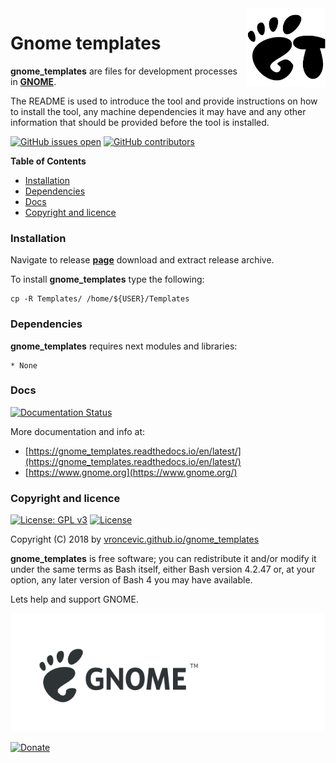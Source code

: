 <img align="right" src="https://raw.githubusercontent.com/vroncevic/gnome_templates/dev/docs/gnome_templates_logo.png" width="25%">

# Gnome templates

**gnome_templates** are files for development processes in **[GNOME](https://www.gnome.org/)**.

The README is used to introduce the tool and provide instructions on
how to install the tool, any machine dependencies it may have and any
other information that should be provided before the tool is installed.

[![GitHub issues open](https://img.shields.io/github/issues/vroncevic/gnome_templates.svg)](https://github.com/vroncevic/gnome_templates/issues) [![GitHub contributors](https://img.shields.io/github/contributors/vroncevic/gnome_templates.svg)](https://github.com/vroncevic/gnome_templates/graphs/contributors)

<!-- START doctoc generated TOC please keep comment here to allow auto update -->
<!-- DON'T EDIT THIS SECTION, INSTEAD RE-RUN doctoc TO UPDATE -->
**Table of Contents**

- [Installation](#installation)
- [Dependencies](#dependencies)
- [Docs](#docs)
- [Copyright and licence](#copyright-and-licence)

<!-- END doctoc generated TOC please keep comment here to allow auto update -->

### Installation

Navigate to release **[page](https://github.com/vroncevic/gnome_templates/releases)** download and extract release archive.

To install **gnome_templates** type the following:
```
cp -R Templates/ /home/${USER}/Templates
```

### Dependencies

**gnome_templates** requires next modules and libraries:

    * None

### Docs

[![Documentation Status](https://readthedocs.org/projects/gnome_templates/badge/?version=latest)](https://gnome_templates.readthedocs.io/projects/gnome_templates/en/latest/?badge=latest)

More documentation and info at:
* [https://gnome_templates.readthedocs.io/en/latest/](https://gnome_templates.readthedocs.io/en/latest/)
* [https://www.gnome.org](https://www.gnome.org/)

### Copyright and licence

[![License: GPL v3](https://img.shields.io/badge/License-GPLv3-blue.svg)](https://www.gnu.org/licenses/gpl-3.0) [![License](https://img.shields.io/badge/License-Apache%202.0-blue.svg)](https://opensource.org/licenses/Apache-2.0)

Copyright (C) 2018 by [vroncevic.github.io/gnome_templates](https://vroncevic.github.io/gnome_templates)

**gnome_templates** is free software; you can redistribute it and/or modify
it under the same terms as Bash itself, either Bash version 4.2.47 or,
at your option, any later version of Bash 4 you may have available.

Lets help and support GNOME.

[![GNOME](https://raw.githubusercontent.com/vroncevic/gnome_templates/dev/docs/GNOME.png)](https://www.gnome.org/)

[![Donate](https://www.paypalobjects.com/en_US/i/btn/btn_donateCC_LG.gif)](https://www.gnome.org/support-gnome/donate/)
